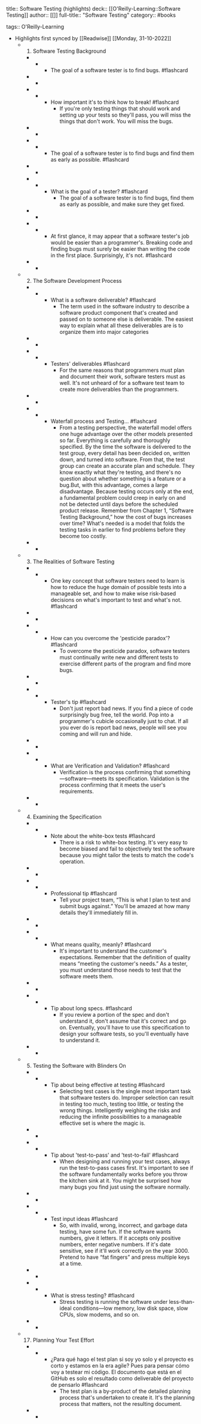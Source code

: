 title:: Software Testing (highlights)
deck:: [[O'Reilly-Learning::Software Testing]]
author:: [[]]
full-title:: "Software Testing"
category:: #books

tags:: O'Reilly-Learning

- Highlights first synced by [[Readwise]] [[Monday, 31-10-2022]]
	- 1. Software Testing Background
		- -
			- The goal of a software tester is to find bugs. #flashcard
		- -
		- -
			- How important it's to think how to break! #flashcard
				- If you're only testing things that should work and setting up your tests so they'll pass, you will miss the things that don't work. You will miss the bugs.
		- -
		- -
			- The goal of a software tester is to find bugs and find them as early as possible. #flashcard
		- -
		- -
			- What is the goal of a tester? #flashcard
				- The goal of a software tester is to find bugs, find them as early as possible, and make sure they get fixed.
		- -
		- -
			- At first glance, it may appear that a software tester's job would be easier than a programmer's. Breaking code and finding bugs must surely be easier than writing the code in the first place. Surprisingly, it's not. #flashcard
		- -
	- 2. The Software Development Process
		- -
			- What is a software deliverable? #flashcard
				- The term used in the software industry to describe a software product component that's created and passed on to someone else is deliverable. The easiest way to explain what all these deliverables are is to organize them into major categories
		- -
		- -
			- Testers' deliverables #flashcard
				- For the same reasons that programmers must plan and document their work, software testers must as well. It's not unheard of for a software test team to create more deliverables than the programmers.
		- -
		- -
			- Waterfall process and Testing... #flashcard
				- From a testing perspective, the waterfall model offers one huge advantage over the other models presented so far. Everything is carefully and thoroughly specified. By the time the software is delivered to the test group, every detail has been decided on, written down, and turned into software. From that, the test group can create an accurate plan and schedule. They know exactly what they're testing, and there's no question about whether something is a feature or a bug.But, with this advantage, comes a large disadvantage. Because testing occurs only at the end, a fundamental problem could creep in early on and not be detected until days before the scheduled product release. Remember from Chapter 1, “Software Testing Background,” how the cost of bugs increases over time? What's needed is a model that folds the testing tasks in earlier to find problems before they become too costly.
		- -
	- 3. The Realities of Software Testing
		- -
			- One key concept that software testers need to learn is how to reduce the huge domain of possible tests into a manageable set, and how to make wise risk-based decisions on what's important to test and what's not. #flashcard
		- -
		- -
			- How can you overcome the 'pesticide paradox'? #flashcard
				- To overcome the pesticide paradox, software testers must continually write new and different tests to exercise different parts of the program and find more bugs.
		- -
		- -
			- Tester's tip #flashcard
				- Don't just report bad news. If you find a piece of code surprisingly bug free, tell the world. Pop into a programmer's cubicle occasionally just to chat. If all you ever do is report bad news, people will see you coming and will run and hide.
		- -
		- -
			- What are Verification and Validation? #flashcard
				- Verification is the process confirming that something—software—meets its specification. Validation is the process confirming that it meets the user's requirements.
		- -
	- 4. Examining the Specification
		- -
			- Note about the white-box tests #flashcard
				- There is a risk to white-box testing. It's very easy to become biased and fail to objectively test the software because you might tailor the tests to match the code's operation.
		- -
		- -
			- Professional tip #flashcard
				- Tell your project team, “This is what I plan to test and submit bugs against.” You'll be amazed at how many details they'll immediately fill in.
		- -
		- -
			- What means quality, meanly? #flashcard
				- It's important to understand the customer's expectations. Remember that the definition of quality means “meeting the customer's needs.” As a tester, you must understand those needs to test that the software meets them.
		- -
		- -
			- Tip about long specs. #flashcard
				- If you review a portion of the spec and don't understand it, don't assume that it's correct and go on. Eventually, you'll have to use this specification to design your software tests, so you'll eventually have to understand it.
		- -
	- 5. Testing the Software with Blinders On
		- -
			- Tip about being effective at testing #flashcard
				- Selecting test cases is the single most important task that software testers do. Improper selection can result in testing too much, testing too little, or testing the wrong things. Intelligently weighing the risks and reducing the infinite possibilities to a manageable effective set is where the magic is.
		- -
		- -
			- Tip about 'test-to-pass' and 'test-to-fail' #flashcard
				- When designing and running your test cases, always run the test-to-pass cases first. It's important to see if the software fundamentally works before you throw the kitchen sink at it. You might be surprised how many bugs you find just using the software normally.
		- -
		- -
			- Test input ideas #flashcard
				- So, with invalid, wrong, incorrect, and garbage data testing, have some fun. If the software wants numbers, give it letters. If it accepts only positive numbers, enter negative numbers. If it's date sensitive, see if it'll work correctly on the year 3000. Pretend to have “fat fingers” and press multiple keys at a time.
		- -
		- -
			- What is stress testing? #flashcard
				- Stress testing is running the software under less-than-ideal conditions—low memory, low disk space, slow CPUs, slow modems, and so on.
		- -
	- 17. Planning Your Test Effort
		- -
			- ¿Para qué hago el test plan si soy yo solo y el proyecto es corto y estamos en la era agile?
			  Pues para pensar cómo voy a testear mi código. El documento que está en el GitHub es solo el resultado como deliverable del proyecto de pensarlo #flashcard
				- The test plan is a by-product of the detailed planning process that's undertaken to create it. It's the planning process that matters, not the resulting document.
		- -